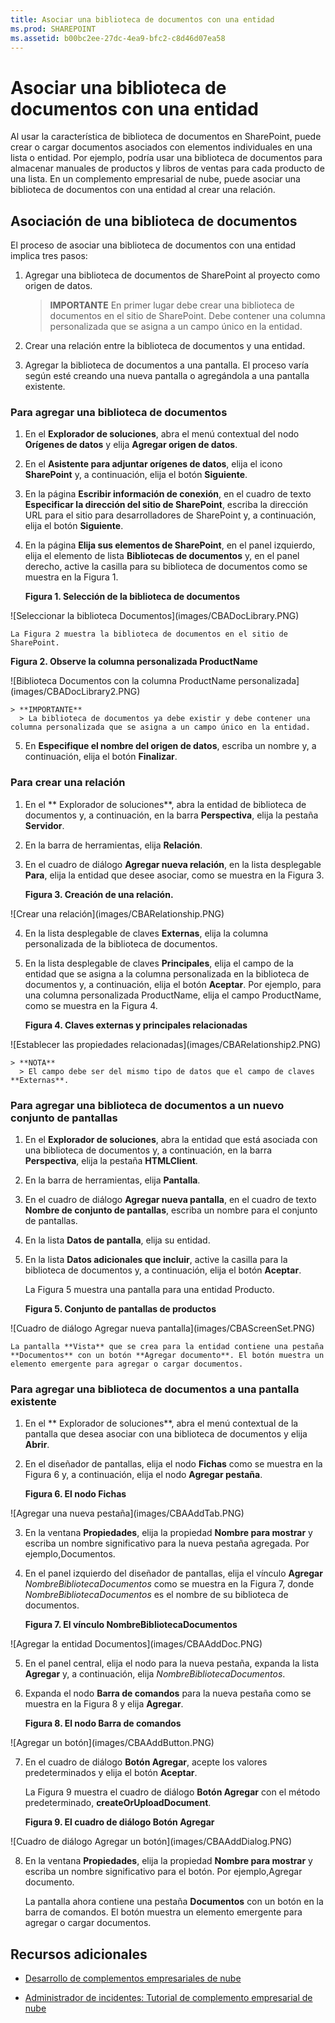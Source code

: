 ```yaml
---
title: Asociar una biblioteca de documentos con una entidad
ms.prod: SHAREPOINT
ms.assetid: b00bc2ee-27dc-4ea9-bfc2-c8d46d07ea58
---
```



# Asociar una biblioteca de documentos con una entidad
Al usar la característica de biblioteca de documentos en SharePoint, puede crear o cargar documentos asociados con elementos individuales en una lista o entidad. Por ejemplo, podría usar una biblioteca de documentos para almacenar manuales de productos y libros de ventas para cada producto de una lista. En un complemento empresarial de nube, puede asociar una biblioteca de documentos con una entidad al crear una relación.
## Asociación de una biblioteca de documentos

El proceso de asociar una biblioteca de documentos con una entidad implica tres pasos:




1. Agregar una biblioteca de documentos de SharePoint al proyecto como origen de datos.

    > **IMPORTANTE**
      > En primer lugar debe crear una biblioteca de documentos en el sitio de SharePoint. Debe contener una columna personalizada que se asigna a un campo único en la entidad. 
2. Crear una relación entre la biblioteca de documentos y una entidad.


3. Agregar la biblioteca de documentos a una pantalla. El proceso varía según esté creando una nueva pantalla o agregándola a una pantalla existente.



### Para agregar una biblioteca de documentos


1. En el **Explorador de soluciones**, abra el menú contextual del nodo **Orígenes de datos** y elija **Agregar origen de datos**.


2. En el **Asistente para adjuntar orígenes de datos**, elija el icono **SharePoint** y, a continuación, elija el botón **Siguiente**.


3. En la página **Escribir información de conexión**, en el cuadro de texto **Especificar la dirección del sitio de SharePoint**, escriba la dirección URL para el sitio para desarrolladores de SharePoint y, a continuación, elija el botón **Siguiente**.


4. En la página **Elija sus elementos de SharePoint**, en el panel izquierdo, elija el elemento de lista **Bibliotecas de documentos** y, en el panel derecho, active la casilla para su biblioteca de documentos como se muestra en la Figura 1.

   **Figura 1. Selección de la biblioteca de documentos**



!\[Seleccionar la biblioteca Documentos](images/CBADocLibrary.PNG)


    La Figura 2 muestra la biblioteca de documentos en el sitio de SharePoint.


   **Figura 2. Observe la columna personalizada ProductName**



!\[Biblioteca Documentos con la columna ProductName personalizada](images/CBADocLibrary2.PNG)



    > **IMPORTANTE**
      > La biblioteca de documentos ya debe existir y debe contener una columna personalizada que se asigna a un campo único en la entidad. 
5. En **Especifique el nombre del origen de datos**, escriba un nombre y, a continuación, elija el botón **Finalizar**.



### Para crear una relación


1. En el ** Explorador de soluciones**, abra la entidad de biblioteca de documentos y, a continuación, en la barra **Perspectiva**, elija la pestaña **Servidor**.


2. En la barra de herramientas, elija **Relación**.


3. En el cuadro de diálogo **Agregar nueva relación**, en la lista desplegable **Para**, elija la entidad que desee asociar, como se muestra en la Figura 3.

   **Figura 3. Creación de una relación.**



!\[Crear una relación](images/CBARelationship.PNG)





4. En la lista desplegable de claves **Externas**, elija la columna personalizada de la biblioteca de documentos.


5. En la lista desplegable de claves **Principales**, elija el campo de la entidad que se asigna a la columna personalizada en la biblioteca de documentos y, a continuación, elija el botón **Aceptar**. Por ejemplo, para una columna personalizada ProductName, elija el campo ProductName, como se muestra en la Figura 4.

   **Figura 4. Claves externas y principales relacionadas**



!\[Establecer las propiedades relacionadas](images/CBARelationship2.PNG)



    > **NOTA**
      > El campo debe ser del mismo tipo de datos que el campo de claves **Externas**. 

### Para agregar una biblioteca de documentos a un nuevo conjunto de pantallas


1. En el **Explorador de soluciones**, abra la entidad que está asociada con una biblioteca de documentos y, a continuación, en la barra **Perspectiva**, elija la pestaña **HTMLClient**.


2. En la barra de herramientas, elija **Pantalla**.


3. En el cuadro de diálogo **Agregar nueva pantalla**, en el cuadro de texto **Nombre de conjunto de pantallas**, escriba un nombre para el conjunto de pantallas.


4. En la lista **Datos de pantalla**, elija su entidad.


5. En la lista **Datos adicionales que incluir**, active la casilla para la biblioteca de documentos y, a continuación, elija el botón **Aceptar**.

    La Figura 5 muestra una pantalla para una entidad Producto.


   **Figura 5. Conjunto de pantallas de productos**



!\[Cuadro de diálogo Agregar nueva pantalla](images/CBAScreenSet.PNG)


    La pantalla **Vista** que se crea para la entidad contiene una pestaña **Documentos** con un botón **Agregar documento**. El botón muestra un elemento emergente para agregar o cargar documentos.



### Para agregar una biblioteca de documentos a una pantalla existente


1. En el ** Explorador de soluciones**, abra el menú contextual de la pantalla que desea asociar con una biblioteca de documentos y elija **Abrir**.


2. En el diseñador de pantallas, elija el nodo **Fichas** como se muestra en la Figura 6 y, a continuación, elija el nodo **Agregar pestaña**.

   **Figura 6. El nodo Fichas**



!\[Agregar una nueva pestaña](images/CBAAddTab.PNG)





3. En la ventana **Propiedades**, elija la propiedad **Nombre para mostrar** y escriba un nombre significativo para la nueva pestaña agregada. Por ejemplo,Documentos.


4. En el panel izquierdo del diseñador de pantallas, elija el vínculo **Agregar** _NombreBibliotecaDocumentos_ como se muestra en la Figura 7, donde _NombreBibliotecaDocumentos_ es el nombre de su biblioteca de documentos.

   **Figura 7. El vínculo NombreBibliotecaDocumentos**



!\[Agregar la entidad Documentos](images/CBAAddDoc.PNG)





5. En el panel central, elija el nodo para la nueva pestaña, expanda la lista **Agregar** y, a continuación, elija _NombreBibliotecaDocumentos_.


6. Expanda el nodo **Barra de comandos** para la nueva pestaña como se muestra en la Figura 8 y elija **Agregar**.

   **Figura 8. El nodo Barra de comandos**



!\[Agregar un botón](images/CBAAddButton.PNG)





7. En el cuadro de diálogo **Botón Agregar**, acepte los valores predeterminados y elija el botón **Aceptar**.

    La Figura 9 muestra el cuadro de diálogo **Botón Agregar** con el método predeterminado, **createOrUploadDocument**.


   **Figura 9. El cuadro de diálogo Botón Agregar**



!\[Cuadro de diálogo Agregar un botón](images/CBAAddDialog.PNG)





8. En la ventana **Propiedades**, elija la propiedad **Nombre para mostrar** y escriba un nombre significativo para el botón. Por ejemplo,Agregar documento.

    La pantalla ahora contiene una pestaña **Documentos** con un botón en la barra de comandos. El botón muestra un elemento emergente para agregar o cargar documentos.



## Recursos adicionales
<a name="bk_addresources"> </a>


-  [Desarrollo de complementos empresariales de nube](develop-cloud-business-add-ins.md)


-  [Administrador de incidentes: Tutorial de complemento empresarial de nube](incident-manager-a-cloud-business-add-in-tutorial.md)



